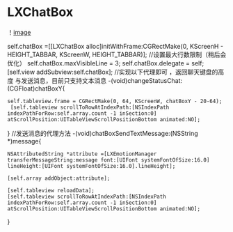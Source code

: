# LXChatBox

！[image](https://github.com/liuxinixn/LXChatBox/blob/master/LXChatBox/%E9%94%AE%E7%9B%98.gif)

self.chatBox =[[LXChatBox alloc]initWithFrame:CGRectMake(0, KScreenH - HEIGHT_TABBAR, KScreenW, HEIGHT_TABBAR)];
    //设置最大行数限制（稍后会优化）
    self.chatBox.maxVisibleLine = 3;
    self.chatBox.delegate = self;
    [self.view addSubview:self.chatBox];
//实现以下代理即可 ，返回聊天键盘的高度 与发送消息，目前只支持文本消息
-(void)changeStatusChat:(CGFloat)chatBoxY{
    
    self.tableview.frame = CGRectMake(0, 64, KScreenW, chatBoxY - 20-64);
     [self.tableview scrollToRowAtIndexPath:[NSIndexPath indexPathForRow:self.array.count -1 inSection:0]  atScrollPosition:UITableViewScrollPositionBottom animated:NO];
}
//发送消息的代理方法
-(void)chatBoxSendTextMessage:(NSString *)message{
    
    NSAttributedString *attribute =[LXEmotionManager transferMessageString:message font:[UIFont systemFontOfSize:16.0] lineHeight:[UIFont systemFontOfSize:16.0].lineHeight];

    [self.array addObject:attribute];
   
    [self.tableview reloadData];
    [self.tableview scrollToRowAtIndexPath:[NSIndexPath indexPathForRow:self.array.count -1 inSection:0]  atScrollPosition:UITableViewScrollPositionBottom animated:NO];
    
}
